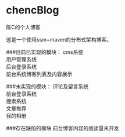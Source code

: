 # chencBlog
陈C的个人博客

这是一个使用ssm+maven的分布式架构博客。

###目前已实现的模块：
cms系统  
用户管理系统  
后台登录系统  
前台系统博客列表及内容展示

###未实现的模块：
评论及留言系统  
前台登录系统  
搜索系统  
文章推荐  
我的相册

###存在缺陷的模块
前台博客内容的阅读量未开发
